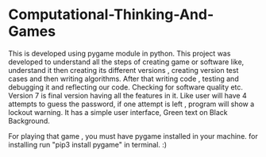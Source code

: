 # Computational-Thinking-And-Games
This is developed using pygame module in python. This project was developed to understand all the steps of 
creating game or software like, understand it then creating its different versions , creating version test cases
and then writing algorithms. After that writing code , testing and debugging it and reflecting our code.
Checking for software quality etc.
Version 7 is final version having all the features in it. Like user will have 4 attempts to guess the password,
if one attempt is left , program will show a lockout warning. 
It has a simple user interface, Green text on Black Background.

For playing that game , you must have pygame installed in your machine.
for installing run "pip3 install pygame" in terminal.
:)

